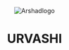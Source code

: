 <p align="center">
  <img src="https://te.legra.ph/file/1a0179c9ae6c78094bf6f.jpg" alt="Arshadlogo">
</p>
<h1 align="center">
  <b>URVASHI</b>
</h1>
